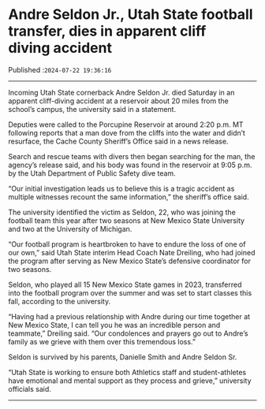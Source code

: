 # Andre Seldon Jr., Utah State football transfer, dies in apparent cliff diving accident

Published :`2024-07-22 19:36:16`

---

Incoming Utah State cornerback Andre Seldon Jr. died Saturday in an apparent cliff-diving accident at a reservoir about 20 miles from the school’s campus, the university said in a statement.

Deputies were called to the Porcupine Reservoir at around 2:20 p.m. MT following reports that a man dove from the cliffs into the water and didn’t resurface, the Cache County Sheriff’s Office said in a news release.

Search and rescue teams with divers then began searching for the man, the agency’s release said, and his body was found in the reservoir at 9:05 p.m. by the Utah Department of Public Safety dive team.

“Our initial investigation leads us to believe this is a tragic accident as multiple witnesses recount the same information,” the sheriff’s office said.

The university identified the victim as Seldon, 22, who was joining the football team this year after two seasons at New Mexico State University and two at the University of Michigan.

“Our football program is heartbroken to have to endure the loss of one of our own,” said Utah State interim Head Coach Nate Dreiling, who had joined the program after serving as New Mexico State’s defensive coordinator for two seasons.

Seldon, who played all 15 New Mexico State games in 2023, transferred into the football program over the summer and was set to start classes this fall, according to the university.

“Having had a previous relationship with Andre during our time together at New Mexico State, I can tell you he was an incredible person and teammate,” Dreiling said. “Our condolences and prayers go out to Andre’s family as we grieve with them over this tremendous loss.”

Seldon is survived by his parents, Danielle Smith and Andre Seldon Sr.

“Utah State is working to ensure both Athletics staff and student-athletes have emotional and mental support as they process and grieve,” university officials said.

---

